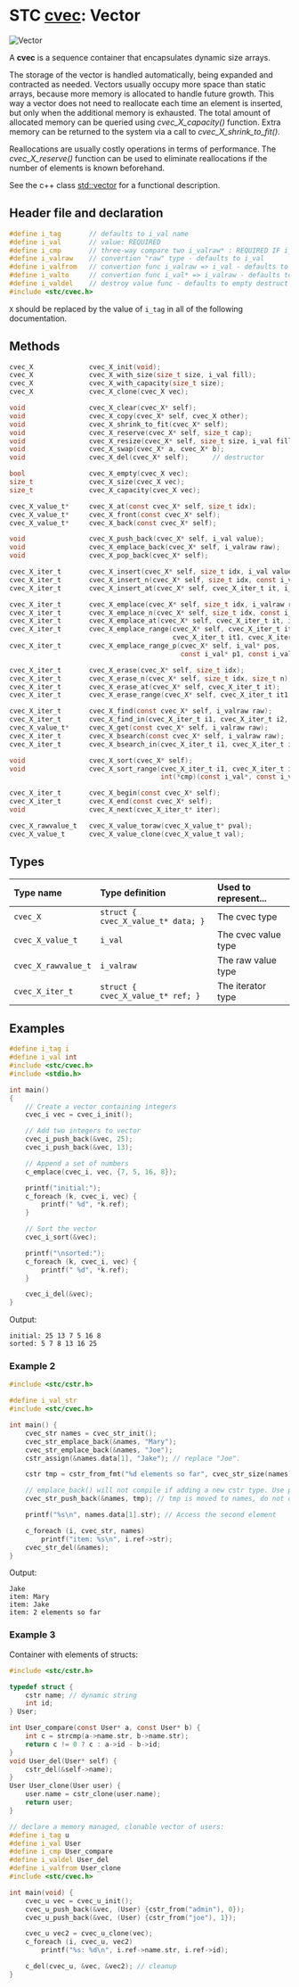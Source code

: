 # STC [cvec](../include/stc/cvec.h): Vector
![Vector](pics/vector.jpg)

A **cvec** is a sequence container that encapsulates dynamic size arrays.

The storage of the vector is handled automatically, being expanded and contracted as needed. Vectors usually occupy more space than static arrays, because more memory is allocated to handle future growth. This way a vector does not need to reallocate each time an element is inserted, but only when the additional memory is exhausted. The total amount of allocated memory can be queried using *cvec_X_capacity()* function. Extra memory can be returned to the system via a call to *cvec_X_shrink_to_fit()*.

Reallocations are usually costly operations in terms of performance. The *cvec_X_reserve()* function can be used to eliminate reallocations if the number of elements is known beforehand.

See the c++ class [std::vector](https://en.cppreference.com/w/cpp/container/vector) for a functional description.

## Header file and declaration

```c
#define i_tag       // defaults to i_val name
#define i_val       // value: REQUIRED
#define i_cmp       // three-way compare two i_valraw* : REQUIRED IF i_valraw is a non-integral type
#define i_valraw    // convertion "raw" type - defaults to i_val
#define i_valfrom   // convertion func i_valraw => i_val - defaults to plain copy
#define i_valto     // convertion func i_val* => i_valraw - defaults to plain copy
#define i_valdel    // destroy value func - defaults to empty destruct
#include <stc/cvec.h>
```
`X` should be replaced by the value of `i_tag` in all of the following documentation.

## Methods

```c
cvec_X              cvec_X_init(void);
cvec_X              cvec_X_with_size(size_t size, i_val fill);
cvec_X              cvec_X_with_capacity(size_t size);
cvec_X              cvec_X_clone(cvec_X vec);

void                cvec_X_clear(cvec_X* self);
void                cvec_X_copy(cvec_X* self, cvec_X other);
void                cvec_X_shrink_to_fit(cvec_X* self);
void                cvec_X_reserve(cvec_X* self, size_t cap);
void                cvec_X_resize(cvec_X* self, size_t size, i_val fill);
void                cvec_X_swap(cvec_X* a, cvec_X* b);
void                cvec_X_del(cvec_X* self);      // destructor

bool                cvec_X_empty(cvec_X vec);
size_t              cvec_X_size(cvec_X vec);
size_t              cvec_X_capacity(cvec_X vec);

cvec_X_value_t*     cvec_X_at(const cvec_X* self, size_t idx);
cvec_X_value_t*     cvec_X_front(const cvec_X* self);
cvec_X_value_t*     cvec_X_back(const cvec_X* self);

void                cvec_X_push_back(cvec_X* self, i_val value);
void                cvec_X_emplace_back(cvec_X* self, i_valraw raw);
void                cvec_X_pop_back(cvec_X* self);

cvec_X_iter_t       cvec_X_insert(cvec_X* self, size_t idx, i_val value);                        // move value 
cvec_X_iter_t       cvec_X_insert_n(cvec_X* self, size_t idx, const i_val[] arr, size_t n);      // move arr values
cvec_X_iter_t       cvec_X_insert_at(cvec_X* self, cvec_X_iter_t it, i_val value);               // move value 

cvec_X_iter_t       cvec_X_emplace(cvec_X* self, size_t idx, i_valraw raw);
cvec_X_iter_t       cvec_X_emplace_n(cvec_X* self, size_t idx, const i_valraw[] arr, size_t n);
cvec_X_iter_t       cvec_X_emplace_at(cvec_X* self, cvec_X_iter_t it, i_valraw raw);
cvec_X_iter_t       cvec_X_emplace_range(cvec_X* self, cvec_X_iter_t it, 
                                         cvec_X_iter_t it1, cvec_X_iter_t it2);                 // will clone
cvec_X_iter_t       cvec_X_emplace_range_p(cvec_X* self, i_val* pos, 
                                           const i_val* p1, const i_val* p2);

cvec_X_iter_t       cvec_X_erase(cvec_X* self, size_t idx);
cvec_X_iter_t       cvec_X_erase_n(cvec_X* self, size_t idx, size_t n);
cvec_X_iter_t       cvec_X_erase_at(cvec_X* self, cvec_X_iter_t it);
cvec_X_iter_t       cvec_X_erase_range(cvec_X* self, cvec_X_iter_t it1, cvec_X_iter_t it2);

cvec_X_iter_t       cvec_X_find(const cvec_X* self, i_valraw raw);
cvec_X_iter_t       cvec_X_find_in(cvec_X_iter_t i1, cvec_X_iter_t i2, i_valraw raw);
cvec_X_value_t*     cvec_X_get(const cvec_X* self, i_valraw raw);                             // return NULL if not found
cvec_X_iter_t       cvec_X_bsearch(const cvec_X* self, i_valraw raw);
cvec_X_iter_t       cvec_X_bsearch_in(cvec_X_iter_t i1, cvec_X_iter_t i2, i_valraw raw);

void                cvec_X_sort(cvec_X* self);
void                cvec_X_sort_range(cvec_X_iter_t i1, cvec_X_iter_t i2,
                                      int(*cmp)(const i_val*, const i_val*));

cvec_X_iter_t       cvec_X_begin(const cvec_X* self);
cvec_X_iter_t       cvec_X_end(const cvec_X* self);
void                cvec_X_next(cvec_X_iter_t* iter);

cvec_X_rawvalue_t   cvec_X_value_toraw(cvec_X_value_t* pval);
cvec_X_value_t      cvec_X_value_clone(cvec_X_value_t val);
```

## Types

| Type name            | Type definition                     | Used to represent...   |
|:---------------------|:------------------------------------|:-----------------------|
| `cvec_X`             | `struct { cvec_X_value_t* data; }`  | The cvec type          |
| `cvec_X_value_t`     | `i_val`                             | The cvec value type    |
| `cvec_X_rawvalue_t`  | `i_valraw`                          | The raw value type     |
| `cvec_X_iter_t`      | `struct { cvec_X_value_t* ref; }`   | The iterator type      |

## Examples
```c
#define i_tag i
#define i_val int
#include <stc/cvec.h>
#include <stdio.h>

int main()
{
    // Create a vector containing integers
    cvec_i vec = cvec_i_init();

    // Add two integers to vector
    cvec_i_push_back(&vec, 25);
    cvec_i_push_back(&vec, 13);

    // Append a set of numbers
    c_emplace(cvec_i, vec, {7, 5, 16, 8});

    printf("initial:");
    c_foreach (k, cvec_i, vec) {
        printf(" %d", *k.ref);
    }

    // Sort the vector
    cvec_i_sort(&vec);

    printf("\nsorted:");
    c_foreach (k, cvec_i, vec) {
        printf(" %d", *k.ref);
    }

    cvec_i_del(&vec);
}
```
Output:
```
initial: 25 13 7 5 16 8
sorted: 5 7 8 13 16 25
```
### Example 2
```c
#include <stc/cstr.h>

#define i_val_str
#include <stc/cvec.h>

int main() {
    cvec_str names = cvec_str_init();
    cvec_str_emplace_back(&names, "Mary");
    cvec_str_emplace_back(&names, "Joe");
    cstr_assign(&names.data[1], "Jake"); // replace "Joe".

    cstr tmp = cstr_from_fmt("%d elements so far", cvec_str_size(names));

    // emplace_back() will not compile if adding a new cstr type. Use push_back():
    cvec_str_push_back(&names, tmp); // tmp is moved to names, do not del() it.

    printf("%s\n", names.data[1].str); // Access the second element

    c_foreach (i, cvec_str, names)
        printf("item: %s\n", i.ref->str);
    cvec_str_del(&names);
}
```
Output:
```
Jake
item: Mary
item: Jake
item: 2 elements so far
```
### Example 3

Container with elements of structs:
```c
#include <stc/cstr.h>

typedef struct {
    cstr name; // dynamic string
    int id;
} User;

int User_compare(const User* a, const User* b) {
    int c = strcmp(a->name.str, b->name.str);
    return c != 0 ? c : a->id - b->id;
}
void User_del(User* self) {
    cstr_del(&self->name);
}
User User_clone(User user) {
    user.name = cstr_clone(user.name);
    return user;
}

// declare a memory managed, clonable vector of users:
#define i_tag u
#define i_val User
#define i_cmp User_compare
#define i_valdel User_del
#define i_valfrom User_clone
#include <stc/cvec.h>

int main(void) {
    cvec_u vec = cvec_u_init();
    cvec_u_push_back(&vec, (User) {cstr_from("admin"), 0});
    cvec_u_push_back(&vec, (User) {cstr_from("joe"), 1});

    cvec_u vec2 = cvec_u_clone(vec);
    c_foreach (i, cvec_u, vec2)
        printf("%s: %d\n", i.ref->name.str, i.ref->id);

    c_del(cvec_u, &vec, &vec2); // cleanup
}
```
